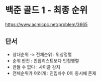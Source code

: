 # 백준 골드 1 - 최종 순위

https://www.acmicpc.net/problem/3665

## 단서

- 상대순위 -> 전체순위 : 위상정렬
- 순위 반전 : 인접리스트보다 인접행렬
- 만들 수 없다 : 사이클 감지
- 전체순위가 여러개 : 진입차수 0이 동시에 존재
